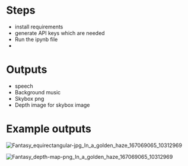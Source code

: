 # Steps

- install requirements
- generate API keys which are needed
- Run the ipynb file
- 
# Outputs
- speech
- Background music
- Skybox png
- Depth image for skybox image
  
# Example outputs
![Fantasy_equirectangular-jpg_In_a_golden_haze_167069065_10312969](https://github.com/KTsula/Story_to_3DExperience/assets/64359365/5a4d40f4-5669-4b75-96ca-efb43394f39e)

![Fantasy_depth-map-png_In_a_golden_haze_167069065_10312969](https://github.com/KTsula/Story_to_3DExperience/assets/64359365/eb238373-01ae-4cf8-94c1-aac67b9bfb66)
